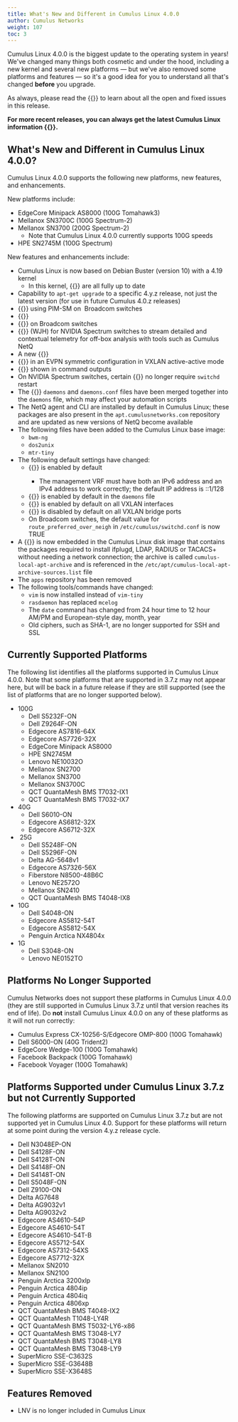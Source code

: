 ```yaml
---
title: What's New and Different in Cumulus Linux 4.0.0
author: Cumulus Networks
weight: 107
toc: 3
---
```


Cumulus Linux 4.0.0 is the biggest update to the operating system in years\! We've changed many things both cosmetic and under the hood, including a new kernel and several new platforms — but we've also removed some platforms and features — so it's a good idea for you to understand all that's changed **before** you upgrade.

As always, please read the {{<exlink url="https://docs.cumulusnetworks.com/cumulus-linux-40/Whats-New/rn/" text="release notes">}} to learn about all the open and fixed issues in this release.

**For more recent releases, you can always get the latest Cumulus Linux information {{<exlink url="https://docs.cumulusnetworks.com/cumulus-linux-40/Whats-New/" text="here">}}.**

## What's New and Different in Cumulus Linux 4.0.0?

Cumulus Linux 4.0.0 supports the following new platforms, new features, and enhancements.

New platforms include:

- EdgeCore Minipack AS8000 (100G Tomahawk3)
- Mellanox SN3700C (100G Spectrum-2)
- Mellanox SN3700 (200G Spectrum-2)
  - Note that Cumulus Linux 4.0.0 currently supports 100G speeds
- HPE SN2745M (100G Spectrum)

New features and enhancements include:

- Cumulus Linux is now based on Debian Buster (version 10) with a 4.19 kernel
  - In this kernel, {{<link url="Spectre-and-Meltdown-Vulnerability-Fixes" text="Meltdown/Spectre fixes">}} are all fully up to date
- Capability to `apt-get upgrade` to a specific 4.y.z release, not just the latest version (for use in future Cumulus 4.0.z releases)
- {{<exlink url="https://docs.cumulusnetworks.com/cumulus-linux-40/Network-Virtualization/Ethernet-Virtual-Private-Network-EVPN/EVPN-PIM/" text="EVPN BUM traffic handling">}} using PIM-SM on  Broadcom switches
- {{<exlink url="https://docs.cumulusnetworks.com/cumulus-linux-40/Layer-3/Protocol-Independent-Multicast-PIM/#pim-active-active-with-mlag" text="PIM active-active with MLAG">}}
- {{<exlink url="https://docs.cumulusnetworks.com/cumulus-linux-40/Layer-1-and-Switch-Ports/Port-Security/" text="Port security">}} on Broadcom switches
- {{<exlink url="https://docs.cumulusnetworks.com/cumulus-linux-40/Monitoring-and-Troubleshooting/Network-Troubleshooting/Mellanox-WJH/" text="What Just Happened">}} (WJH) for NVIDIA Spectrum switches to stream detailed and contextual telemetry for off-box analysis with tools such as Cumulus NetQ
- A new {{<exlink url="https://docs.cumulusnetworks.com/cumulus-linux-40/Installation-Management/Back-up-and-Restore/" text="backup and restore utility">}}
- {{<exlink url="https://docs.cumulusnetworks.com/cumulus-linux-40/Network-Virtualization/Ethernet-Virtual-Private-Network-EVPN/Inter-subnet-Routing/#advertise-primary-ip-address" text="Advertise primary IP address type-5 routes">}} in an EVPN symmetric configuration in VXLAN active-active mode
- {{<exlink url="https://docs.cumulusnetworks.com/cumulus-linux-40/Layer-3/Border-Gateway-Protocol-BGP/" text="BGP best path reason">}} shown in command outputs
- On NVIDIA Spectrum switches, certain {{<exlink url="https://docs.cumulusnetworks.com/cumulus-linux-40/Layer-1-and-Switch-Ports/Buffer-and-Queue-Management/" text="buffer and queue configuration settings">}} no longer require `switchd` restart
- The {{<exlink url="https://docs.cumulusnetworks.com/cumulus-linux-40/Layer-3/FRRouting-Overview/" text="FRRouting">}} `daemons` and `daemons.conf` files have been merged together into the `daemons` file, which may affect your automation scripts
- The NetQ agent and CLI are installed by default in Cumulus Linux; these packages are also present in the `apt.cumulusnetworks.com` repository and are updated as new versions of NetQ become available
- The following files have been added to the Cumulus Linux base image:
  - `bwm-ng`
  - `dos2unix`
  - `mtr-tiny`
- The following default settings have changed:
  - {{<exlink url="https://docs.cumulusnetworks.com/cumulus-linux-40/Layer-3/Management-VRF/" text="Management VRF">}} is enabled by default
    - The management VRF must have both an IPv6 address and an IPv4 address to work correctly; the default IP address is ::1/128
  - {{<exlink url="https://docs.cumulusnetworks.com/cumulus-linux-40/Layer-3/Configuring-FRRouting/" text="Zebra">}}
    is enabled by default in the `daemons` file
  - {{<exlink url="https://docs.cumulusnetworks.com/cumulus-linux-40/Network-Virtualization/Ethernet-Virtual-Private-Network-EVPN/Basic-Configuration/#arp-and-nd-suppression" text="ARP/ND suppression">}} is enabled by default on all VXLAN interfaces
  - {{<exlink url="https://docs.cumulusnetworks.com/cumulus-linux/Network-Virtualization/Ethernet-Virtual-Private-Network-EVPN/Basic-Configuration/" text="MAC learning">}} is disabled by default on all VXLAN bridge ports
  - On Broadcom switches, the default value for `route_preferred_over_neigh` in `/etc/cumulus/switchd.conf` is now TRUE
- A {{<exlink url="https://docs.cumulusnetworks.com/cumulus-linux-40/Installation-Management/Adding-and-Updating-Packages/#add-packages-from-the-cumulus-linux-local-archive" text="local archive">}} is now embedded in the Cumulus Linux disk image that contains the packages required to install ifplugd, LDAP, RADIUS or TACACS+ without needing a network connection; the archive is called `cumulus-local-apt-archive` and is referenced in the `/etc/apt/cumulus-local-apt-archive-sources.list` file
- The `apps` repository has been removed
- The following tools/commands have changed:
  - `vim` is now installed instead of `vim-tiny`
  - `rasdaemon` has replaced `mcelog`
  - The `date` command has changed from 24 hour time to 12 hour AM/PM and European-style day, month, year
  - Old ciphers, such as SHA-1, are no longer supported for SSH and SSL

## Currently Supported Platforms

The following list identifies all the platforms supported in Cumulus Linux 4.0.0. Note that some platforms that are supported in 3.7.z may not appear here, but will be back in a future release if they are still supported (see the list of platforms that are no longer supported below).

- 100G
    - Dell S5232F-ON
    - Dell Z9264F-ON
    - Edgecore AS7816-64X
    - Edgecore AS7726-32X
    - EdgeCore Minipack AS8000
    - HPE SN2745M
    - Lenovo NE10032O
    - Mellanox SN2700
    - Mellanox SN3700
    - Mellanox SN3700C
    - QCT QuantaMesh BMS T7032-IX1
    - QCT QuantaMesh BMS T7032-IX7
- 40G  
    - Dell S6010-ON
    - Edgecore AS6812-32X
    - Edgecore AS6712-32X
-  25G
    - Dell S5248F-ON
    - Dell S5296F-ON
    - Delta AG-5648v1
    - Edgecore AS7326-56X
    - Fiberstore N8500-48B6C
    - Lenovo NE2572O
    - Mellanox SN2410
    - QCT QuantaMesh BMS T4048-IX8
- 10G
    - Dell S4048-ON
    - Edgecore AS5812-54T
    - Edgecore AS5812-54X
    - Penguin Arctica NX4804x
- 1G
    - Dell S3048-ON
    - Lenovo NE0152TO

## Platforms No Longer Supported

Cumulus Networks does not support these platforms in Cumulus Linux 4.0.0 (they are still supported in Cumulus Linux 3.7.z until that version reaches its end of life). Do **not** install Cumulus Linux 4.0.0 on any of these platforms as it will not run correctly:

- Cumulus Express CX-10256-S/Edgecore OMP-800 (100G Tomahawk)
- Dell S6000-ON (40G Trident2)
- EdgeCore Wedge-100 (100G Tomahawk)
- Facebook Backpack (100G Tomahawk)
- Facebook Voyager (100G Tomahawk)

## Platforms Supported under Cumulus Linux 3.7.z but not Currently Supported

The following platforms are supported on Cumulus Linux 3.7.z but are not supported yet in Cumulus Linux 4.0. Support for these platforms will return at some point during the version 4.y.z release cycle.

- Dell N3048EP-ON
- Dell S4128F-ON
- Dell S4128T-ON
- Dell S4148F-ON
- Dell S4148T-ON
- Dell S5048F-ON
- Dell Z9100-ON
- Delta AG7648
- Delta AG9032v1
- Delta AG9032v2
- Edgecore AS4610-54P
- Edgecore AS4610-54T
- Edgecore AS4610-54T-B
- Edgecore AS5712-54X
- Edgecore AS7312-54XS
- Edgecore AS7712-32X
- Mellanox SN2010
- Mellanox SN2100
- Penguin Arctica 3200xlp
- Penguin Arctica 4804ip
- Penguin Arctica 4804iq
- Penguin Arctica 4806xp
- QCT QuantaMesh BMS T4048-IX2
- QCT QuantaMesh T1048-LY4R
- QCT QuantaMesh BMS T5032-LY6-x86
- QCT QuantaMesh BMS T3048-LY7
- QCT QuantaMesh BMS T3048-LY8
- QCT QuantaMesh BMS T3048-LY9
- SuperMicro SSE-C3632S
- SuperMicro SSE-G3648B
- SuperMicro SSE-X3648S

## Features Removed

- LNV is no longer included in Cumulus Linux
